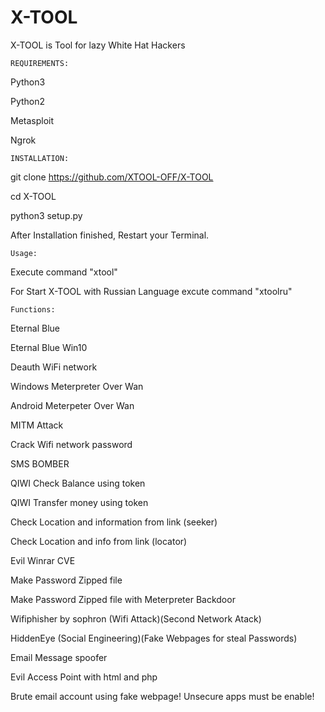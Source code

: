 # X-TOOL
X-TOOL is Tool for lazy White Hat Hackers



	REQUIREMENTS:


Python3



Python2


Metasploit


Ngrok



	INSTALLATION:






git clone https://github.com/XTOOL-OFF/X-TOOL



cd X-TOOL




python3 setup.py




After Installation finished, Restart your Terminal.




	Usage:



Execute command "xtool"



For Start X-TOOL with Russian Language excute command "xtoolru"



	Functions:


Eternal Blue

Eternal Blue Win10



Deauth WiFi network




Windows Meterpreter Over Wan



Android Meterpeter Over Wan





MITM Attack



Crack Wifi network password





SMS BOMBER





QIWI Check Balance using token



QIWI Transfer money using token




Check Location and information from link (seeker)




Check Location and info from link (locator)




Evil Winrar CVE




Make Password Zipped file




Make Password Zipped file with Meterpreter Backdoor




Wifiphisher by sophron (Wifi Attack)(Second Network Atack)





HiddenEye (Social Engineering)(Fake Webpages for steal Passwords)





Email Message spoofer



Evil Access Point with html and php 




Brute email account using fake webpage!
 Unsecure apps must be enable!
